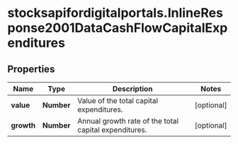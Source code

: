 # stocksapifordigitalportals.InlineResponse2001DataCashFlowCapitalExpenditures

## Properties

Name | Type | Description | Notes
------------ | ------------- | ------------- | -------------
**value** | **Number** | Value of the total capital expenditures. | [optional] 
**growth** | **Number** | Annual growth rate of the total capital expenditures. | [optional] 


